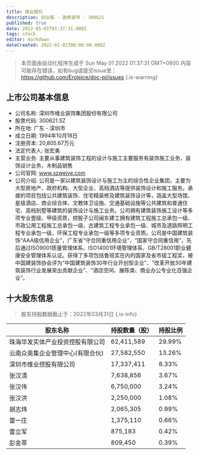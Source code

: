 ```yaml
---
title: 维业股份
description: 创业板 - 装修装饰 - 300621
published: true
date: 2022-05-01T01:37:31.000Z
tags: stock
editor: markdown
dateCreated: 2022-01-01T00:00:00.000Z
---
```


> 本页面由自动化程序生成于 Sun May 01 2022 01:37:31 GMT+0800
> 内容可能存在错误，如有bug请提交issue至：https://github.com/Eroleice/doc-pi/issues
{.is-warning}

## 上市公司基本信息
- 公司名称: 深圳市维业装饰集团股份有限公司
- 股票代码: 300621.SZ
- 所在地: 广东 - 深圳市
- 成立日期: 1994年10月18日
- 注册资本: 20,805.67万元
- 法定代表人: 张宏勇
- 主营业务: 主要从事建筑装饰工程的设计与施工主要服务有装饰施工业务，装饰设计业务，木制品销售
- 公司官网: www.szweiye.com
- 公司介绍: 公司是一家以建筑装饰设计与施工为主的综合性企业集团，主要为大型房地产、政府机构、大型企业、高档酒店等提供装饰设计和施工服务。承接的项目包括公共建筑装饰、住宅精装修及建筑装饰设计等，涵盖大型场馆、星级酒店、商业综合体、文教体卫设施、交通基础设施等公共建筑和普通住宅、高档别墅等建筑的装饰设计与施工业务。公司拥有建筑装饰施工设计等多项专业壹级、甲级资质，控股子公司闽东建工拥有建筑工程施工总承包一级、市政公用工程施工总承包一级、古建筑工程专业承包一级、城市及道路照明工程专业承包一级、环保工程专业承包一级等多项专业资质。公司是中国建筑装饰“AAA级信用企业”，广东省“守合同重信用企业”，“国家守合同重信用”，先后通过ISO9001质量管理体系、ISO14001环境管理体系、GB/T28001职业健康安全管理体系认证。获得了多项包括鲁班奖在内的国家及省市级工程奖，被中国建装饰协会评为“中国建筑装饰30年行业开创型企业”、“改革开放30年建筑装饰行业发展突出贡献企业”、“酒店空间、展陈类、商业办公专业化百强企业”。


## 十大股东信息
> 股东持股数据截止于：2022年03月31日
{.is-info}

| 股东名称 | 持股数量（股） | 持股比例 |
| --- | --- | --- |
| 珠海华发实体产业投资控股有限公司 | 62,411,589 | 29.99% |
| 云南众英集企业管理中心(有限合伙) | 27,582,550 | 13.26% |
| 深圳市维业控股有限公司 | 17,337,411 | 8.33% |
| 张汉清 | 7,638,856 | 3.67% |
| 张汉伟 | 6,750,000 | 3.24% |
| 张汉洪 | 2,250,000 | 1.08% |
| 胡志炜 | 2,065,305 | 0.99% |
| 雷一庄 | 1,375,110 | 0.66% |
| 雷立军 | 875,183 | 0.42% |
| 彭金萃 | 809,450 | 0.39% |




